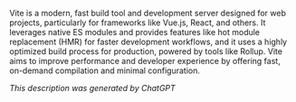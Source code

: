 Vite is a modern, fast build tool and development server designed for web projects, particularly for frameworks like Vue.js, React, and others. It leverages native ES modules and provides features like hot module replacement (HMR) for faster development workflows, and it uses a highly optimized build process for production, powered by tools like Rollup. Vite aims to improve performance and developer experience by offering fast, on-demand compilation and minimal configuration.

*This description was generated by ChatGPT*